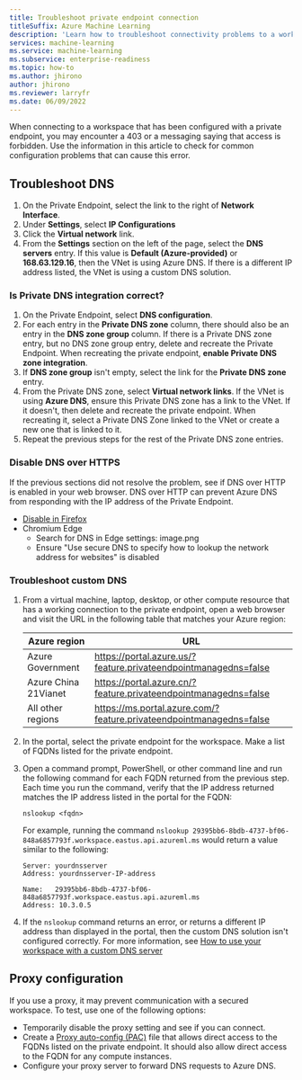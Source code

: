 ```yaml
---
title: Troubleshoot private endpoint connection
titleSuffix: Azure Machine Learning
description: 'Learn how to troubleshoot connectivity problems to a workspace that is configured with a private endpoint.'
services: machine-learning
ms.service: machine-learning
ms.subservice: enterprise-readiness
ms.topic: how-to
ms.author: jhirono
author: jhirono
ms.reviewer: larryfr
ms.date: 06/09/2022
---
```


When connecting to a workspace that has been configured with a private endpoint, you may encounter a 403 or a messaging saying that access is forbidden. Use the information in this article to check for common configuration problems that can cause this error.

## Troubleshoot DNS

1. On the Private Endpoint, select the link to the right of __Network Interface__.
1. Under __Settings__, select __IP Configurations__
1. Click the __Virtual network__ link.
1. From the __Settings__ section on the left of the page, select the __DNS servers__ entry. If this value is __Default (Azure-provided)__ or __168.63.129.16__, then the VNet is using Azure DNS. If there is a different IP address listed, the VNet is using a custom DNS solution.

### Is Private DNS integration correct?

1. On the Private Endpoint, select __DNS configuration__.
1. For each entry in the __Private DNS zone__ column, there should also be an entry in the __DNS zone group__ column. If there is a Private DNS zone entry, but no DNS zone group entry, delete and recreate the Private Endpoint. When recreating the private endpoint, __enable Private DNS zone integration__.
1. If __DNS zone group__ isn't empty, select the link for the __Private DNS zone__ entry.
1. From the Private DNS zone, select __Virtual network links__. If the VNet is using __Azure DNS__, ensure this Private DNS zone has a link to the VNet. If it doesn't, then delete and recreate the private endpoint. When recreating it, select a Private DNS Zone linked to the VNet or create a new one that is linked to it.
1. Repeat the previous steps for the rest of the Private DNS zone entries.

### Disable DNS over HTTPS

If the previous sections did not resolve the problem, see if DNS over HTTP is enabled in your web browser. DNS over HTTP can prevent Azure DNS from responding with the IP address of the Private Endpoint.

* [Disable in Firefox](https://support.mozilla.org/en-US/kb/firefox-dns-over-https)
* Chromium Edge
    * Search for DNS in Edge settings: image.png
    * Ensure "Use secure DNS to specify how to lookup the network address for websites" is disabled

### Troubleshoot custom DNS

1. From a virtual machine, laptop, desktop, or other compute resource that has a working connection to the private endpoint, open a web browser and visit the URL in the following table that matches your Azure region:

    | Azure region | URL |
    | ----- | ----- |
    | Azure Government | https://portal.azure.us/?feature.privateendpointmanagedns=false |
    | Azure China 21Vianet | https://portal.azure.cn/?feature.privateendpointmanagedns=false |
    | All other regions | https://ms.portal.azure.com/?feature.privateendpointmanagedns=false |

1. In the portal, select the private endpoint for the workspace. Make a list of FQDNs listed for the private endpoint.
1. Open a command prompt, PowerShell, or other command line and run the following command for each FQDN returned from the previous step. Each time you run the command, verify that the IP address returned matches the IP address listed in the portal for the FQDN: 

    `nslookup <fqdn>`

    For example, running the command `nslookup 29395bb6-8bdb-4737-bf06-848a6857793f.workspace.eastus.api.azureml.ms` would return a value similar to the following:

    ```
    Server: yourdnsserver
    Address: yourdnsserver-IP-address

    Name:   29395bb6-8bdb-4737-bf06-848a6857793f.workspace.eastus.api.azureml.ms
    Address: 10.3.0.5
    ```

1. If the `nslookup` command returns an error, or returns a different IP address than displayed in the portal, then the custom DNS solution isn't configured correctly. For more information, see [How to use your workspace with a custom DNS server](how-to-custom-dns.md)

## Proxy configuration

If you use a proxy, it may prevent communication with a secured workspace. To test, use one of the following options:

* Temporarily disable the proxy setting and see if you can connect.
* Create a [Proxy auto-config (PAC)](https://wikipedia.org/wiki/Proxy_auto-config) file that allows direct access to the FQDNs listed on the private endpoint. It should also allow direct access to the FQDN for any compute instances.
* Configure your proxy server to forward DNS requests to Azure DNS.

